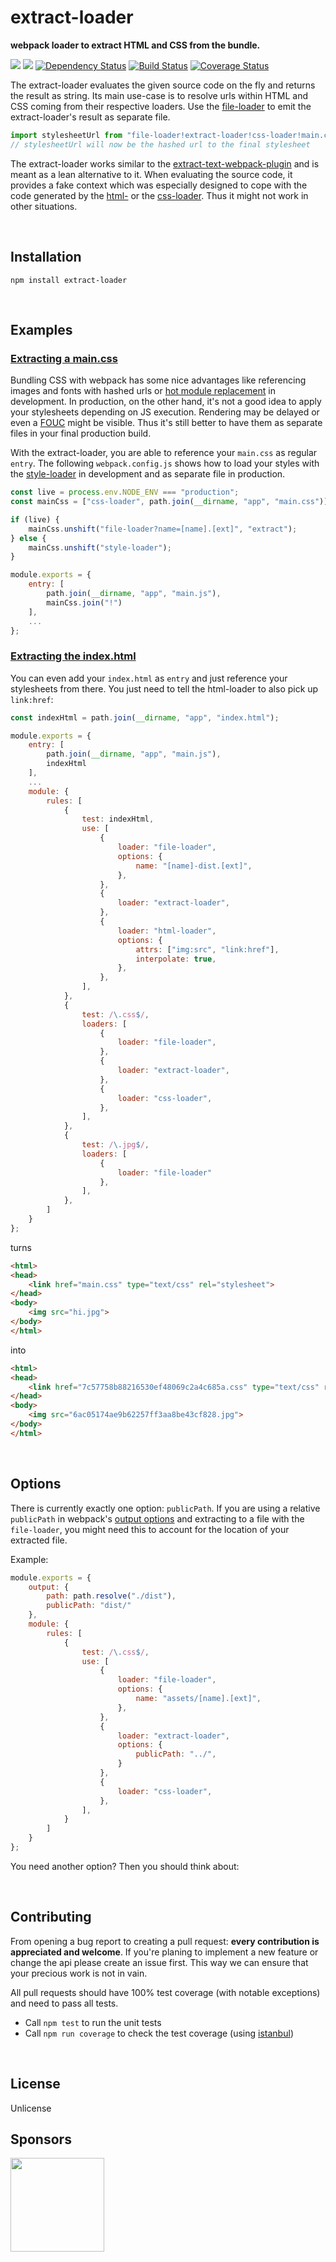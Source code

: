 extract-loader
==============
**webpack loader to extract HTML and CSS from the bundle.**

[![](https://img.shields.io/npm/v/extract-loader.svg)](https://www.npmjs.com/package/extract-loader)
[![](https://img.shields.io/npm/dm/extract-loader.svg)](https://www.npmjs.com/package/extract-loader)
[![Dependency Status](https://david-dm.org/peerigon/extract-loader.svg)](https://david-dm.org/peerigon/extract-loader)
[![Build Status](https://travis-ci.org/peerigon/extract-loader.svg?branch=master)](https://travis-ci.org/peerigon/extract-loader)
[![Coverage Status](https://img.shields.io/coveralls/peerigon/extract-loader.svg)](https://coveralls.io/r/peerigon/extract-loader?branch=master)

The extract-loader evaluates the given source code on the fly and returns the result as string. Its main use-case is to resolve urls within HTML and CSS coming from their respective loaders. Use the [file-loader](https://github.com/webpack/file-loader) to emit the extract-loader's result as separate file.

```javascript
import stylesheetUrl from "file-loader!extract-loader!css-loader!main.css";
// stylesheetUrl will now be the hashed url to the final stylesheet
```

The extract-loader works similar to the [extract-text-webpack-plugin](https://github.com/webpack/extract-text-webpack-plugin) and is meant as a lean alternative to it. When evaluating the source code, it provides a fake context which was especially designed to cope with the code generated by the [html-](https://github.com/webpack/html-loader) or the [css-loader](https://github.com/webpack/css-loader). Thus it might not work in other situations.

<br>

Installation
------------------------------------------------------------------------

`npm install extract-loader`

<br>

Examples
------------------------------------------------------------------------

### [Extracting a main.css](https://github.com/peerigon/extract-loader/tree/master/examples/main-css)

Bundling CSS with webpack has some nice advantages like referencing images and fonts with hashed urls or [hot module replacement](http://webpack.github.io/docs/hot-module-replacement-with-webpack.html) in development. In production, on the other hand, it's not a good idea to apply your stylesheets depending on JS execution. Rendering may be delayed or even a [FOUC](https://en.wikipedia.org/wiki/Flash_of_unstyled_content) might be visible. Thus it's still better to have them as separate files in your final production build.

With the extract-loader, you are able to reference your `main.css` as regular `entry`. The following `webpack.config.js` shows how to load your styles with the [style-loader](https://github.com/webpack/style-loader) in development and as separate file in production.

```javascript
const live = process.env.NODE_ENV === "production";
const mainCss = ["css-loader", path.join(__dirname, "app", "main.css")];

if (live) {
    mainCss.unshift("file-loader?name=[name].[ext]", "extract");
} else {
    mainCss.unshift("style-loader");
}

module.exports = {
    entry: [
        path.join(__dirname, "app", "main.js"),
        mainCss.join("!")
    ],
    ...
};
```

### [Extracting the index.html](https://github.com/peerigon/extract-loader/tree/master/examples/index-html)

You can even add your `index.html` as `entry` and just reference your stylesheets from there. You just need to tell the html-loader to also pick up `link:href`:

```javascript
const indexHtml = path.join(__dirname, "app", "index.html");

module.exports = {
    entry: [
        path.join(__dirname, "app", "main.js"),
        indexHtml
    ],
    ...
    module: {
        rules: [
            {
                test: indexHtml,
                use: [
                    {
                        loader: "file-loader",
                        options: {
                            name: "[name]-dist.[ext]",
                        },
                    },
                    {
                        loader: "extract-loader",
                    },
                    {
                        loader: "html-loader",
                        options: {
                            attrs: ["img:src", "link:href"],
                            interpolate: true,
                        },
                    },
                ],
            },
            {
                test: /\.css$/,
                loaders: [
                    {
                        loader: "file-loader",
                    },
                    {
                        loader: "extract-loader",
                    },
                    {
                        loader: "css-loader",
                    },
                ],
            },
            {
                test: /\.jpg$/,
                loaders: [
                    {
                        loader: "file-loader"
                    },
                ],
            },
        ]
    }
};
```

turns

```html
<html>
<head>
    <link href="main.css" type="text/css" rel="stylesheet">
</head>
<body>
    <img src="hi.jpg">
</body>
</html>
```

into


```html
<html>
<head>
    <link href="7c57758b88216530ef48069c2a4c685a.css" type="text/css" rel="stylesheet">
</head>
<body>
    <img src="6ac05174ae9b62257ff3aa8be43cf828.jpg">
</body>
</html>
```

<br>

Options
------------------------------------------------------------------------

There is currently exactly one option: `publicPath`.
If you are using a relative `publicPath` in webpack's [output options](http://webpack.github.io/docs/configuration.html#output-publicpath) and extracting to a file with the `file-loader`, you might need this to account for the location of your extracted file.

Example:

```js
module.exports = {
    output: {
        path: path.resolve("./dist"),
        publicPath: "dist/"
    },
    module: {
        rules: [
            {
                test: /\.css$/,
                use: [
                    {
                        loader: "file-loader",
                        options: {
                            name: "assets/[name].[ext]",
                        },
                    },
                    {
                        loader: "extract-loader",
                        options: {
                            publicPath: "../",
                        }
                    },
                    {
                        loader: "css-loader",
                    },
                ],
            }
        ]
    }
};
```

You need another option? Then you should think about:

<br>

Contributing
------------------------------------------------------------------------

From opening a bug report to creating a pull request: **every contribution is appreciated and welcome**. If you're planing to implement a new feature or change the api please create an issue first. This way we can ensure that your precious work is not in vain.

All pull requests should have 100% test coverage (with notable exceptions) and need to pass all tests.

- Call `npm test` to run the unit tests
- Call `npm run coverage` to check the test coverage (using [istanbul](https://github.com/gotwarlost/istanbul))

<br>

License
------------------------------------------------------------------------

Unlicense

Sponsors
------------------------------------------------------------------------

[<img src="https://assets.peerigon.com/peerigon/logo/peerigon-logo-flat-spinat.png" width="150" />](https://peerigon.com)
